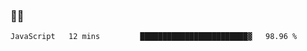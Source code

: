 ### 👨‍💻

<!--START_SECTION:waka-->
```text
JavaScript   12 mins         ████████████████████████▓   98.96 % 
```
<!--END_SECTION:waka-->
